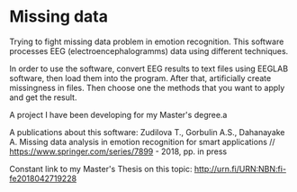 # Missing data
Trying to fight missing data problem in emotion recognition. This software processes EEG (electroencephalogramms) data using different techniques.

In order to use the software, convert EEG results to text files using EEGLAB software, then load them into the program. After that, artificially create missingness in files. Then choose one the methods that you want to apply and get the result.

A project I have been developing for my Master's degree.a

A publications about this software:
Zudilova T., Gorbulin A.S., Dahanayake A. Missing data analysis in emotion recognition for smart applications // https://www.springer.com/series/7899 - 2018, pp. in press

Constant link to my Master's Thesis on this topic: http://urn.fi/URN:NBN:fi-fe2018042719228
